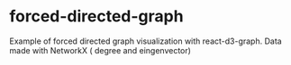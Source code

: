 # forced-directed-graph
Example of forced directed graph visualization with react-d3-graph. Data made with NetworkX ( degree and eingenvector)
